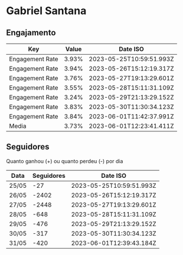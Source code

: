 # Gabriel Santana

## Engajamento

| Key             | Value | Date ISO                 |
| --------------- | ----- | ------------------------ |
| Engagement Rate | 3.93% | 2023-05-25T10:59:51.993Z |
| Engagement Rate | 3.94% | 2023-05-26T15:12:19.317Z |
| Engagement Rate | 3.76% | 2023-05-27T19:13:29.601Z |
| Engagement Rate | 3.55% | 2023-05-28T15:11:31.109Z |
| Engagement Rate | 3.24% | 2023-05-29T21:13:29.152Z |
| Engagement Rate | 3.83% | 2023-05-30T11:30:34.123Z |
| Engagement Rate | 3.84% | 2023-06-01T11:42:37.991Z |
| Media           | 3.73% | 2023-06-01T12:23:41.411Z |

## Seguidores

Quanto ganhou (+) ou quanto perdeu (-) por dia

| Data  | Seguidores | Date ISO                 |
| ----- | ---------- | ------------------------ |
| 25/05 | -27        | 2023-05-25T10:59:51.993Z |
| 26/05 | -2402      | 2023-05-26T15:12:19.317Z |
| 27/05 | -2448      | 2023-05-27T19:13:29.601Z |
| 28/05 | -648       | 2023-05-28T15:11:31.109Z |
| 29/05 | -476       | 2023-05-29T21:13:29.152Z |
| 30/05 | -317       | 2023-05-30T11:30:34.123Z |
| 31/05 | -420       | 2023-06-01T12:39:43.184Z |